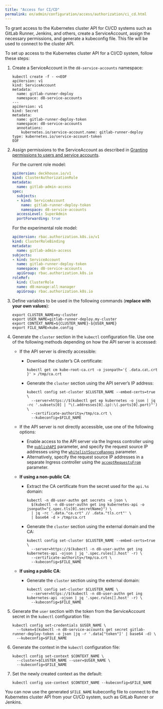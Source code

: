 ```yaml
---
title: "Access for CI/CD"
permalink: en/admin/configuration/access/authorization/ci_cd.html
---
```


To grant access to the Kubernetes cluster API for CI/CD systems such as GitLab Runner, Jenkins, and others,
create a ServiceAccount, assign the necessary permissions, and generate a kubeconfig file.
This file will be used to connect to the cluster API.

To set up access to the Kubernetes cluster API for a CI/CD system, follow these steps:

1. Create a ServiceAccount in the `d8-service-accounts` namespace:

   ```shell
   kubectl create -f - <<EOF
   apiVersion: v1
   kind: ServiceAccount
   metadata:
     name: gitlab-runner-deploy
     namespace: d8-service-accounts
   ---
   apiVersion: v1
   kind: Secret
   metadata:
     name: gitlab-runner-deploy-token
     namespace: d8-service-accounts
     annotations:
       kubernetes.io/service-account.name: gitlab-runner-deploy
   type: kubernetes.io/service-account-token
   EOF
   ```

1. Assign permissions to the ServiceAccount as described in [Granting permissions to users and service accounts](granting.html).

   For the current role model:

   ```yaml
   apiVersion: deckhouse.io/v1
   kind: ClusterAuthorizationRule
   metadata:
     name: gitlab-admin-access
   spec:
     subjects:
     - kind: ServiceAccount
       name: gitlab-runner-deploy-token
       namespace: d8-service-accounts
     accessLevel: SuperAdmin
     portForwarding: true
   ```

   For the experimental role model:

   ```yaml
   apiVersion: rbac.authorization.k8s.io/v1
   kind: ClusterRoleBinding
   metadata:
     name: gitlab-admin-access
   subjects:
   - kind: ServiceAccount
     name: gitlab-runner-deploy-token
     namespace: d8-service-accounts
     apiGroup: rbac.authorization.k8s.io
   roleRef:
     kind: ClusterRole
     name: d8:manage:all:manager
     apiGroup: rbac.authorization.k8s.io
    ```

1. Define variables to be used in the following commands (**replace with your own values**):

   ```shell
   export CLUSTER_NAME=my-cluster
   export USER_NAME=gitlab-runner-deploy.my-cluster
   export CONTEXT_NAME=${CLUSTER_NAME}-${USER_NAME}
   export FILE_NAME=kube.config
   ```

1. Generate the `cluster` section in the `kubectl` configuration file.
   Use one of the following methods depending on how the API server is accessed:

   - If the API server is directly accessible:
     - Download the cluster’s CA certificate:

       ```shell
       kubectl get cm kube-root-ca.crt -o jsonpath='{ .data.ca\.crt }' > /tmp/ca.crt
       ```

     - Generate the `cluster` section using the API server’s IP address:

       ```shell
       kubectl config set-cluster $CLUSTER_NAME --embed-certs=true \
         --server=https://$(kubectl get ep kubernetes -o json | jq -rc '.subsets[0] | "\(.addresses[0].ip):\(.ports[0].port)"') \
         --certificate-authority=/tmp/ca.crt \
         --kubeconfig=$FILE_NAME
       ```

   - If the API server is not directly accessible, use one of the following options:
     - Enable access to the API server via the Ingress controller using the [`publishAPI`](/modules/user-authn/configuration.html#parameters-publishapi) parameter, and specify the request source IP addresses using the [`whitelistSourceRanges`](/modules/user-authn/configuration.html#parameters-publishapi-whitelistsourceranges) parameter.
     - Alternatively, specify the request source IP addresses in a separate Ingress controller using the [`acceptRequestsFrom`](/modules/ingress-nginx/cr.html#ingressnginxcontroller-v1-spec-acceptrequestsfrom) parameter.

   - **If using a non-public CA**:
     - Extract the CA certificate from the secret used for the `api.%s` domain:

       ```shell
       kubectl -n d8-user-authn get secrets -o json \
         $(kubectl -n d8-user-authn get ing kubernetes-api -o jsonpath="{.spec.tls[0].secretName}") \
         | jq -rc '.data."ca.crt" // .data."tls.crt"' \
         | base64 -d > /tmp/ca.crt
       ```

     - Generate the `cluster` section using the external domain and the CA:

       ```shell
       kubectl config set-cluster $CLUSTER_NAME --embed-certs=true \
         --server=https://$(kubectl -n d8-user-authn get ing kubernetes-api -ojson | jq '.spec.rules[].host' -r) \
         --certificate-authority=/tmp/ca.crt \
         --kubeconfig=$FILE_NAME
       ```

   - **If using a public CA**:
     - Generate the `cluster` section using the external domain:

       ```shell
       kubectl config set-cluster $CLUSTER_NAME \
         --server=https://$(kubectl -n d8-user-authn get ing kubernetes-api -ojson | jq '.spec.rules[].host' -r) \
         --kubeconfig=$FILE_NAME
       ```

1. Generate the `user` section with the token from the ServiceAccount secret in the `kubectl` configuration file:

   ```shell
   kubectl config set-credentials $USER_NAME \
     --token=$(kubectl -n d8-service-accounts get secret gitlab-runner-deploy-token -o json |jq -r '.data["token"]' | base64 -d) \
     --kubeconfig=$FILE_NAME
   ```

1. Generate the context in the `kubectl` configuration file:

   ```shell
   kubectl config set-context $CONTEXT_NAME \
     --cluster=$CLUSTER_NAME --user=$USER_NAME \
     --kubeconfig=$FILE_NAME
   ```

1. Set the newly created context as the default:

   ```shell
   kubectl config use-context $CONTEXT_NAME --kubeconfig=$FILE_NAME
   ```

You can now use the generated `$FILE_NAME` kubeconfig file to connect to the Kubernetes cluster API from your CI/CD system, such as GitLab Runner or Jenkins.
